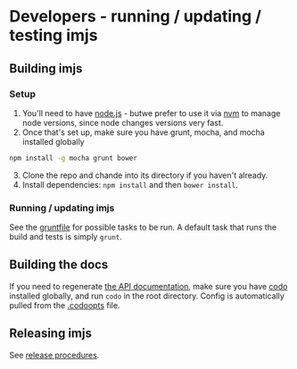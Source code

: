 # Developers - running / updating / testing imjs

## Building imjs

### Setup

1. You'll need to have [node.js](https://nodejs.org/en/download/) - butwe prefer to use it via [nvm](https://github.com/creationix/nvm#installation) to manage node versions, since node changes versions very fast.
2. Once that's set up, make sure you have grunt, mocha, and mocha installed globally
```bash
npm install -g mocha grunt bower
```
3. Clone the repo and chande into its directory if you haven't already.
4. Install dependencies: `npm install` and then `bower install`.

### Running / updating imjs

See the [gruntfile](gruntfile.js) for possible tasks to be run. A default task that runs the build and tests is simply `grunt`.

## Building the docs

If you need to regenerate [the API documentation](http://alexkalderimis.github.io/imjs/), make sure you have [codo](https://www.npmjs.com/package/codo) installed globally, and run `codo` in the root directory. Config is automatically pulled from the [.codoopts](.codoopts) file.

## Releasing imjs

See [release procedures](release-procedure.md).
